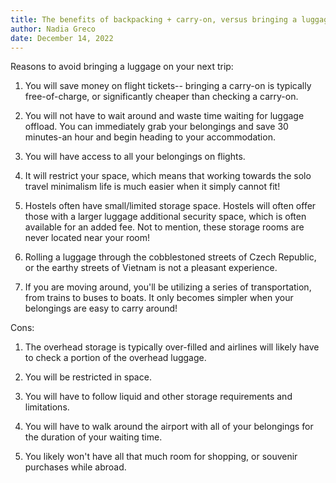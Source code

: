 ```yaml
---
title: The benefits of backpacking + carry-on, versus bringing a luggage
author: Nadia Greco
date: December 14, 2022
---
```


Reasons to avoid bringing a luggage on your next trip:

1. You will save money on flight tickets-- bringing a carry-on is typically free-of-charge, or significantly cheaper than checking a carry-on.

2. You will not have to wait around and waste time waiting for luggage offload. You can immediately grab your belongings and save 30 minutes-an hour and begin heading to your accommodation.

3. You will have access to all your belongings on flights.

4. It will restrict your space, which means that working towards the solo travel minimalism life is much easier when it simply cannot fit!

5. Hostels often have small/limited storage space. Hostels will often offer those with a larger luggage additional security space, which is often available for an added fee. Not to mention, these storage rooms are never located near your room!

6. Rolling a luggage through the cobblestoned streets of Czech Republic, or the earthy streets of Vietnam is not a pleasant experience.

7. If you are moving around, you'll be utilizing a series of transportation, from trains to buses to boats. It only becomes simpler when your belongings are easy to carry around!

Cons:

1. The overhead storage is typically over-filled and airlines will likely have to check a portion of the overhead luggage.

2. You will be restricted in space.

3. You will have to follow liquid and other storage requirements and limitations.

4. You will have to walk around the airport with all of your belongings for the duration of your waiting time.

5. You likely won't have all that much room for shopping, or souvenir purchases while abroad.
